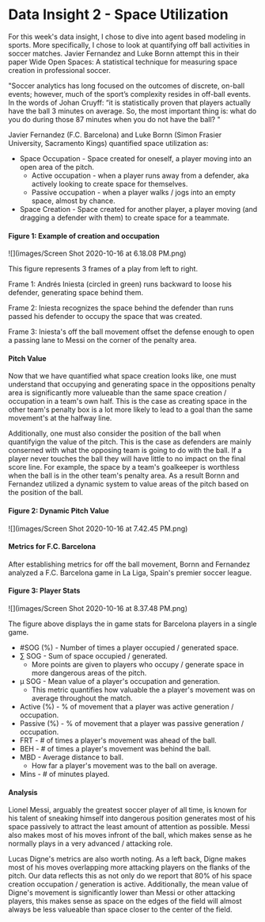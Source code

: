 # Data Insight 2 - Space Utilization



For this week's data insight, I chose to dive into agent based modeling in sports. More specifically, I chose to look at quantifying off ball activities in soccer matches. Javier Fernandez and Luke Bornn attempt this in their paper Wide Open Spaces: A statistical technique for measuring space creation in professional soccer. 

"Soccer analytics has long focused on the outcomes of discrete, on-ball events; however, much of the sport’s complexity resides in off-ball events. In the words of Johan Cruyff: “it is statistically proven that players actually have the ball 3 minutes on average. So, the most important thing is: what do you do during those 87 minutes when you do not have the ball? "

Javier Fernandez (F.C. Barcelona) and Luke Bornn (Simon Frasier University, Sacramento Kings) quantified space utilization as:

* Space Occupation - Space created for oneself, a player moving into an open area of the pitch.
  * Active occupation - when a player runs away from a defender, aka actively looking to create space for themselves.
  * Passive occupation - when a player walks / jogs into an empty space, almost by chance.
* Space Creation - Space created for another player, a player moving (and dragging a defender with them) to create space for a teammate.



#### Figure 1: Example of creation and occupation

![](images/Screen Shot 2020-10-16 at 6.18.08 PM.png)

This figure represents 3 frames of a play from left to right. 

Frame 1:  Andrés Iniesta (circled in green) runs backward to loose his defender, generating space behind them. 

Frame 2: Iniesta recognizes the space behind the defender than runs passed his defender to occupy the space that was created.

Frame 3: Iniesta's off the ball movement offset the defense enough to open a passing lane to Messi on the corner of the penalty area.



#### Pitch Value

Now that we have quantified what space creation looks like, one must understand that occupying and generating space in the oppositions penalty area is significantly more valueable than the same space creation / occupation in a team's own half. This is the case as creating space in the other team's penalty box is a lot more likely to lead to a goal than the same movement's at the halfway line.



Additionally, one must also consider the position of the ball when quantifyign the value of the pitch. This is the case as defenders are mainly conserned with what the opposing team is going to do with the ball. If a player never touches the ball they will have little to no impact on the final score line. For example, the space by a team's goalkeeper is worthless when the ball is in the other team's penalty area. As a result Bornn and Fernandez utilized a dynamic system to value areas of the pitch based on the position of the ball. 



#### Figure 2: Dynamic Pitch Value

![](images/Screen Shot 2020-10-16 at 7.42.45 PM.png)



#### Metrics for F.C. Barcelona 



After establishing metrics for off the ball movement, Bornn and Fernandez analyzed a F.C. Barcelona game in La Liga, Spain's premier soccer league.



#### Figure 3: Player Stats

![](images/Screen Shot 2020-10-16 at 8.37.48 PM.png)

The figure above displays the in game stats for Barcelona players in a single game.

* #SOG (%) - Number of times a player occupied / generated space.
* ∑ SOG - Sum of space occupied / generated.
  * More points are given to players who occupy / generate space in more dangerous areas of the pitch.
* μ SOG - Mean value of a player's occupation and generation.
  * This metric quantifies how valuable the a player's movement was on average throughout the match.
* Active (%)  - % of movement that a player was active generation / occupation.
* Passive (%) - % of movement that a player was passive generation / occupation.
* FRT - # of times a player's movement was ahead of the ball.
* BEH - # of times a player's movement was behind the ball.
* MBD - Average distance to ball. 
  * How far a player's movement was to the ball on average. 
* Mins - # of minutes played.



#### Analysis

Lionel Messi, arguably the greatest soccer player of all time, is known for his talent of sneaking himself into dangerous position generates most of his space passively to attract the least amount of attention as possible. Messi also makes most of his moves infront of the ball, which makes sense as he normally plays in a very advanced / attacking role. 

Lucas Digne's metrics are also worth noting. As a left back, Digne makes most of his moves overlapping more attacking players on the flanks of the pitch. Our data reflects this as not only do we report that 80% of his space creation occupation / generation is active. Additionally, the mean value of Digne's movement is significantly lower than Messi or other attacking players, this makes sense as space on the edges of the field will almost always be less valueable than space closer to the center of the field.
